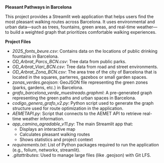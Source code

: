 <!DOCTYPE html>
<html lang="en">
  <head>
    <meta charset="utf-8">
  </head>
  </head>
  <body>
    <p><strong>Pleasant Pathways in Barcelona</strong></p>
    <p>This project provides a Streamlit web application that helps users find the most pleasant walking routes across Barcelona. It uses environmental and urban data—such as trees, fountains, green areas, and real-time weather—to build a weighted graph that prioritizes comfortable walking experiences.</p>
    <p><strong>Project Files</strong></p>
    <ul>
      <li><i>2025_fonts_beure.csv</i>: Contains data on the locations of public drinking fountains in Barcelona.</li>
      <li><i>OD_Arbrat_Parcs_BCN.csv</i>: Tree data from public parks.</li>
      <li><i>OD_Arbrat_Viari_BCN.csv</i>: Tree data from road and street environments.</li>
      <li><i>OD_Arbrat_Zona_BCN.csv</i>: The area tree of the city of Barcelona that is located in the squares, parterres, gazebos or small garden spaces.</li>
      <li><i>zonas_verdes.geojson</i>: GeoJSON file representing the green zones (parks, gardens, etc.) in Barcelona.</li>
      <li><i>grafo_barcelona_verde_muestreado.graphml</i>: A pre-generated graph representing the green paths and urban spaces in Barcelona.</li>
      <li><i>codigo_genera_grafo_v2.py</i>: Python script used to generate the graph structure used for route optimization in the application.</li>
      <li><i>AEMETAPI.py</i>: Script that connects to the AEMET API to retrieve real-time weather information.</li>
      <li><i>app_camino_agradable_v11.py</i>: The main Streamlit app that: 
        <ul>
          <li>Displays an interactive map</li>
          <li>Calculates pleasant walking routes</li>
          <li>Shows statistics and project context</li>
        </ul>
      </li>
      <li><i>requirements.txt</i>: List of Python packages required to run the application (e.g., folium, networkx, streamlit).</li>
      <li><i>.gitattributes</i>: Used to manage large files (like .geojson) with Git LFS.</li>
    </ul>
  </body>
</html>
